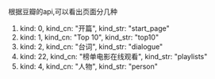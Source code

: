 
根据豆瓣的api,可以看出页面分几种

1. kind: 0, kind_cn: "开篇", kind_str: "start_page"
2. kind: 1, kind_cn: "Top 10", kind_str: "top10"
3. kind: 2, kind_cn: "台词", kind_str: "dialogue"
4. kind: 22, kind_cn: "榜单电影在线观看", kind_str: "playlists"
5. kind: 4, kind_cn: "人物", kind_str: "person"